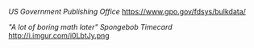 *US Government Publishing Office*
https://www.gpo.gov/fdsys/bulkdata/

*"A lot of boring math later" Spongebob Timecard*
http://i.imgur.com/i0LbtJy.png
